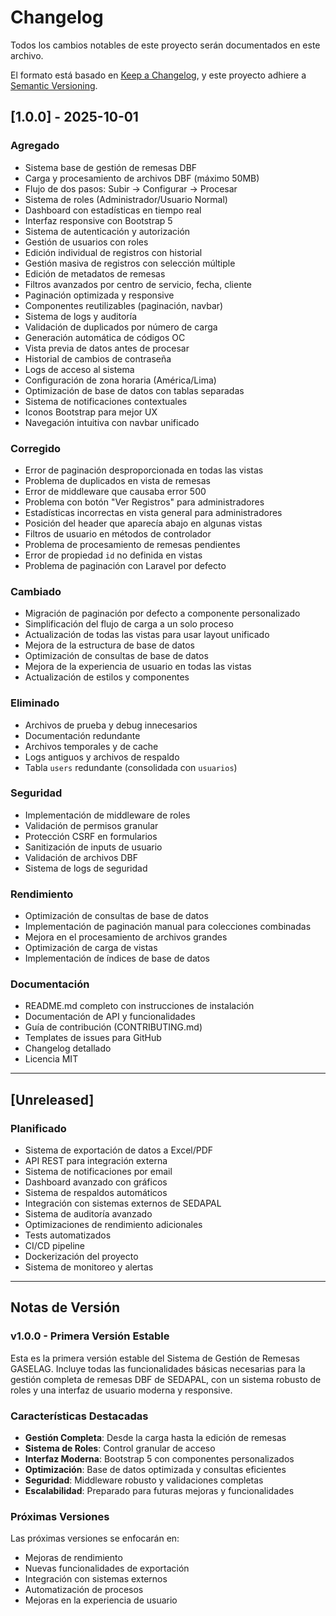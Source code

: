 # Changelog

Todos los cambios notables de este proyecto serán documentados en este archivo.

El formato está basado en [Keep a Changelog](https://keepachangelog.com/es-ES/1.0.0/),
y este proyecto adhiere a [Semantic Versioning](https://semver.org/spec/v2.0.0.html).

## [1.0.0] - 2025-10-01

### Agregado
- Sistema base de gestión de remesas DBF
- Carga y procesamiento de archivos DBF (máximo 50MB)
- Flujo de dos pasos: Subir → Configurar → Procesar
- Sistema de roles (Administrador/Usuario Normal)
- Dashboard con estadísticas en tiempo real
- Interfaz responsive con Bootstrap 5
- Sistema de autenticación y autorización
- Gestión de usuarios con roles
- Edición individual de registros con historial
- Gestión masiva de registros con selección múltiple
- Edición de metadatos de remesas
- Filtros avanzados por centro de servicio, fecha, cliente
- Paginación optimizada y responsive
- Componentes reutilizables (paginación, navbar)
- Sistema de logs y auditoría
- Validación de duplicados por número de carga
- Generación automática de códigos OC
- Vista previa de datos antes de procesar
- Historial de cambios de contraseña
- Logs de acceso al sistema
- Configuración de zona horaria (América/Lima)
- Optimización de base de datos con tablas separadas
- Sistema de notificaciones contextuales
- Iconos Bootstrap para mejor UX
- Navegación intuitiva con navbar unificado

### Corregido
- Error de paginación desproporcionada en todas las vistas
- Problema de duplicados en vista de remesas
- Error de middleware que causaba error 500
- Problema con botón "Ver Registros" para administradores
- Estadísticas incorrectas en vista general para administradores
- Posición del header que aparecía abajo en algunas vistas
- Filtros de usuario en métodos de controlador
- Problema de procesamiento de remesas pendientes
- Error de propiedad `id` no definida en vistas
- Problema de paginación con Laravel por defecto

### Cambiado
- Migración de paginación por defecto a componente personalizado
- Simplificación del flujo de carga a un solo proceso
- Actualización de todas las vistas para usar layout unificado
- Mejora de la estructura de base de datos
- Optimización de consultas de base de datos
- Mejora de la experiencia de usuario en todas las vistas
- Actualización de estilos y componentes

### Eliminado
- Archivos de prueba y debug innecesarios
- Documentación redundante
- Archivos temporales y de cache
- Logs antiguos y archivos de respaldo
- Tabla `users` redundante (consolidada con `usuarios`)

### Seguridad
- Implementación de middleware de roles
- Validación de permisos granular
- Protección CSRF en formularios
- Sanitización de inputs de usuario
- Validación de archivos DBF
- Sistema de logs de seguridad

### Rendimiento
- Optimización de consultas de base de datos
- Implementación de paginación manual para colecciones combinadas
- Mejora en el procesamiento de archivos grandes
- Optimización de carga de vistas
- Implementación de índices de base de datos

### Documentación
- README.md completo con instrucciones de instalación
- Documentación de API y funcionalidades
- Guía de contribución (CONTRIBUTING.md)
- Templates de issues para GitHub
- Changelog detallado
- Licencia MIT

---

## [Unreleased]

### Planificado
- Sistema de exportación de datos a Excel/PDF
- API REST para integración externa
- Sistema de notificaciones por email
- Dashboard avanzado con gráficos
- Sistema de respaldos automáticos
- Integración con sistemas externos de SEDAPAL
- Sistema de auditoría avanzado
- Optimizaciones de rendimiento adicionales
- Tests automatizados
- CI/CD pipeline
- Dockerización del proyecto
- Sistema de monitoreo y alertas

---

## Notas de Versión

### v1.0.0 - Primera Versión Estable
Esta es la primera versión estable del Sistema de Gestión de Remesas GASELAG. Incluye todas las funcionalidades básicas necesarias para la gestión completa de remesas DBF de SEDAPAL, con un sistema robusto de roles y una interfaz de usuario moderna y responsive.

### Características Destacadas
- **Gestión Completa**: Desde la carga hasta la edición de remesas
- **Sistema de Roles**: Control granular de acceso
- **Interfaz Moderna**: Bootstrap 5 con componentes personalizados
- **Optimización**: Base de datos optimizada y consultas eficientes
- **Seguridad**: Middleware robusto y validaciones completas
- **Escalabilidad**: Preparado para futuras mejoras y funcionalidades

### Próximas Versiones
Las próximas versiones se enfocarán en:
- Mejoras de rendimiento
- Nuevas funcionalidades de exportación
- Integración con sistemas externos
- Automatización de procesos
- Mejoras en la experiencia de usuario
